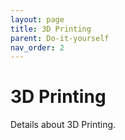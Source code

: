 ```yaml
---
layout: page
title: 3D Printing
parent: Do-it-yourself
nav_order: 2
---
```


# 3D Printing
Details about 3D Printing.